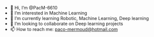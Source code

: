 - 👋 Hi, I’m @PacM-6610
- 👀 I’m interested in Machine Learning 
- 🌱 I’m currently learning Robotic, Machine Learning, Deep learning
- 💞️ I’m looking to collaborate on Deep learning projects
- 📫 How to reach me: paco-mermoud@hotmail.com

<!---
PacM-6610/PacM-6610 is a ✨ special ✨ repository because its `README.md` (this file) appears on your GitHub profile.
You can click the Preview link to take a look at your changes.
--->
